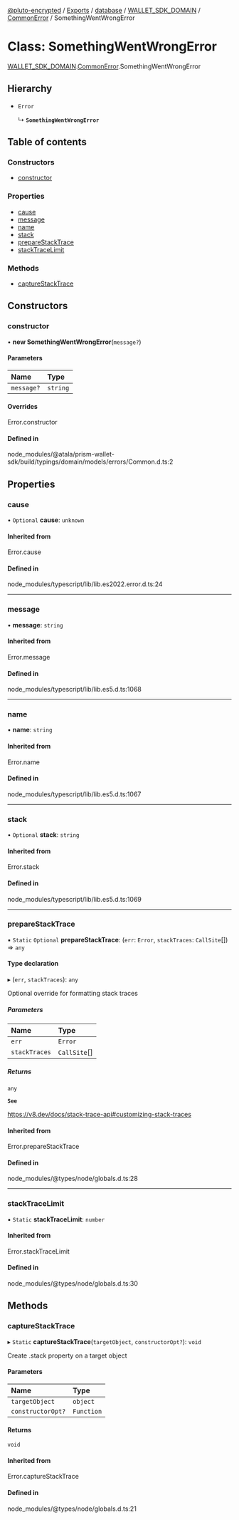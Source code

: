 [@pluto-encrypted](../README.md) / [Exports](../modules.md) / [database](../modules/database.md) / [WALLET\_SDK\_DOMAIN](../modules/database.WALLET_SDK_DOMAIN.md) / [CommonError](../modules/database.WALLET_SDK_DOMAIN.CommonError.md) / SomethingWentWrongError

# Class: SomethingWentWrongError

[WALLET\_SDK\_DOMAIN](../modules/database.WALLET_SDK_DOMAIN.md).[CommonError](../modules/database.WALLET_SDK_DOMAIN.CommonError.md).SomethingWentWrongError

## Hierarchy

- `Error`

  ↳ **`SomethingWentWrongError`**

## Table of contents

### Constructors

- [constructor](database.WALLET_SDK_DOMAIN.CommonError.SomethingWentWrongError.md#constructor)

### Properties

- [cause](database.WALLET_SDK_DOMAIN.CommonError.SomethingWentWrongError.md#cause)
- [message](database.WALLET_SDK_DOMAIN.CommonError.SomethingWentWrongError.md#message)
- [name](database.WALLET_SDK_DOMAIN.CommonError.SomethingWentWrongError.md#name)
- [stack](database.WALLET_SDK_DOMAIN.CommonError.SomethingWentWrongError.md#stack)
- [prepareStackTrace](database.WALLET_SDK_DOMAIN.CommonError.SomethingWentWrongError.md#preparestacktrace)
- [stackTraceLimit](database.WALLET_SDK_DOMAIN.CommonError.SomethingWentWrongError.md#stacktracelimit)

### Methods

- [captureStackTrace](database.WALLET_SDK_DOMAIN.CommonError.SomethingWentWrongError.md#capturestacktrace)

## Constructors

### constructor

• **new SomethingWentWrongError**(`message?`)

#### Parameters

| Name | Type |
| :------ | :------ |
| `message?` | `string` |

#### Overrides

Error.constructor

#### Defined in

node_modules/@atala/prism-wallet-sdk/build/typings/domain/models/errors/Common.d.ts:2

## Properties

### cause

• `Optional` **cause**: `unknown`

#### Inherited from

Error.cause

#### Defined in

node_modules/typescript/lib/lib.es2022.error.d.ts:24

___

### message

• **message**: `string`

#### Inherited from

Error.message

#### Defined in

node_modules/typescript/lib/lib.es5.d.ts:1068

___

### name

• **name**: `string`

#### Inherited from

Error.name

#### Defined in

node_modules/typescript/lib/lib.es5.d.ts:1067

___

### stack

• `Optional` **stack**: `string`

#### Inherited from

Error.stack

#### Defined in

node_modules/typescript/lib/lib.es5.d.ts:1069

___

### prepareStackTrace

▪ `Static` `Optional` **prepareStackTrace**: (`err`: `Error`, `stackTraces`: `CallSite`[]) => `any`

#### Type declaration

▸ (`err`, `stackTraces`): `any`

Optional override for formatting stack traces

##### Parameters

| Name | Type |
| :------ | :------ |
| `err` | `Error` |
| `stackTraces` | `CallSite`[] |

##### Returns

`any`

**`See`**

https://v8.dev/docs/stack-trace-api#customizing-stack-traces

#### Inherited from

Error.prepareStackTrace

#### Defined in

node_modules/@types/node/globals.d.ts:28

___

### stackTraceLimit

▪ `Static` **stackTraceLimit**: `number`

#### Inherited from

Error.stackTraceLimit

#### Defined in

node_modules/@types/node/globals.d.ts:30

## Methods

### captureStackTrace

▸ `Static` **captureStackTrace**(`targetObject`, `constructorOpt?`): `void`

Create .stack property on a target object

#### Parameters

| Name | Type |
| :------ | :------ |
| `targetObject` | `object` |
| `constructorOpt?` | `Function` |

#### Returns

`void`

#### Inherited from

Error.captureStackTrace

#### Defined in

node_modules/@types/node/globals.d.ts:21
